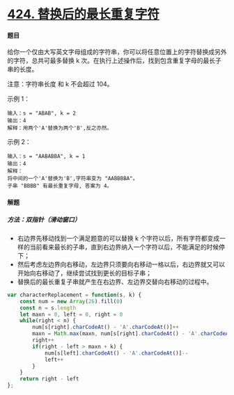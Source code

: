 

# [424. 替换后的最长重复字符](https://leetcode-cn.com/problems/longest-repeating-character-replacement/)

#### 题目

给你一个仅由大写英文字母组成的字符串，你可以将任意位置上的字符替换成另外的字符，总共可最多替换 k 次。在执行上述操作后，找到包含重复字母的最长子串的长度。

注意：字符串长度 和 k 不会超过 104。

示例 1：

```
输入：s = "ABAB", k = 2
输出：4
解释：用两个'A'替换为两个'B',反之亦然。
```


示例 2：

```
输入：s = "AABABBA", k = 1
输出：4
解释：
将中间的一个'A'替换为'B',字符串变为 "AABBBBA"。
子串 "BBBB" 有最长重复字母, 答案为 4。
```

#### 解题

##### 方法：双指针（滑动窗口）

+ 右边界先移动找到一个满足题意的可以替换 k 个字符以后，所有字符都变成一样的当前看来最长的子串，直到右边界纳入一个字符以后，不能满足的时候停下；
+ 然后考虑左边界向右移动，左边界只须要向右移动一格以后，右边界就又可以开始向右移动了，继续尝试找到更长的目标子串；
+ 替换后的最长重复子串就产生在右边界、左边界交替向右移动的过程中。

```js
var characterReplacement = function(s, k) {
    const num = new Array(26).fill(0)
    const n = s.length
    let maxn = 0, left = 0, right = 0
    while(right < n) {
        num[s[right].charCodeAt() - 'A'.charCodeAt()]++
        maxn = Math.max(maxn, num[s[right].charCodeAt() - 'A'.charCodeAt()])
        right++
        if(right - left > maxn + k) {
            num[s[left].charCodeAt() - 'A'.charCodeAt()]--
            left++
        }
    }
    return right - left
};
```

